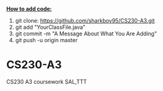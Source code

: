<b><u>How to add code:</u></b><br />
1. git clone: https://github.com/sharkboy95/CS230-A3.git<br />
2. git add "YourClassFile.java"<br />
3. git commit -m "A Message About What You Are Adding"<br />
4. git push -u origin master

CS230-A3
========

CS230 A3 coursework SAL,TTT

